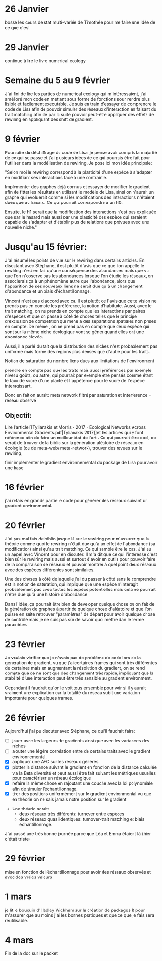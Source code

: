 # 26 Janvier

bosse les cours de stat multi-variée de Timothée pour me faire une idée de ce que c'est

# 29 Janvier

continue à lire le livre numerical ecology

# Semaine du 5 au 9 février

J'ai fini de lire les parties de numerical ecology qui m'intéressaient, j'ai amélioré mon code en mettant sous forme de fonctions pour rendre plus lisible et facilement executable.
Je suis en train d'essayer de comprendre le code de Lisa afin de pouvoir simuler des réseaux d'interaction en faisant du trait matching afin de par la suite pouvoir peut-être appliquer des effets de rewiring en appliquant des shift de gradient.

# 9 février

Poursuite du déchiffrage du code de Lisa, je pense avoir compris la majorité de ce qui se passe et j'ai plusieurs idées de ce qui pourrais être fait pour l'utiliser dans la modélisation de rewiring. Je pose ici mon idée principale:

"Selon moi le rewiring correspond à la plasticité d'une espèce à s'adapter en modifiant ses interactions face à une contrainte.

Implémenter des graphes déjà connus et essayer de modifier le gradient afin de fitter les résultats en utilisant le modèle de Lisa, ainsi on n'aurait un graphe qui évoluerait comme si les modifications des interactions n'étaient dues que au hasard. Ce qui pourrait correspondre à un H0.

Ensuite, le H1 serait que la modification des interactions n'est pas expliquée que par le hasard mais aussi par une plasticité des espèce qui seraient capable de s'adapter et d'établir plus de relations que prévues avec une nouvelle niche."

# Jusqu'au 15 février:

J'ai résumé les points de vue sur le rewiring dans certains articles. En discutant avec Stéphane, il est plutôt d'avis que ce que l'on appelle le rewiring n'est en fait qu'une conséquence des abondances mais que vu que l'on n'observe pas les abondances lorsque l'on étudie les réseaux, on associerais ça à un phénomène autre que l'abondance, alors que l'apparition de ses nouveaux liens ne serait due qu'à un changement d'abondance et un biais d'échantillonnage.

Vincent n'est pas d'accord avec ça. Il est plutôt de l'avis que cette vision ne prends pas en compte les préférence, la notion d'habitude. Aussi, avec le trait matching, on ne prends en compte que les interactions par paires d'espèces et que on passe à côté de choses telles que le principe d'exclusion de compétition qui mène à des séparations spatiales non prises en compte. De même , on ne prend pas en compte que deux espèce qui sont sur la même niche écologique vont se gêner quand elles ont une abondance élevée.

Aussi, il a parlé du fait que la distribution des niches n'est probablement pas uniforme mais forme des régions plus denses que d'autre pour les traits.

Notion de saturation du nombre liens dues aux limitations de l'environment

prendre en compte pas que les traits mais aussi préférences par exemple niveau goûts, ou autre, qui pourrait par exemple être pensés comme étant le taux de sucre d'une plante et l'appétence pour le sucre de l'espèce interagissant.

Donc en fait on aurait: meta network filtré par saturation et interference = réseau observé
## Objectif:

Lire l'article [[Tylianakis et Morris - 2017 - Ecological Networks Across Environmental Gradients.pdf|Tylianakis 2017]]et les articles qui y font référence afin de faire un meilleur état de l'art . Ce qui pourrait être cool, ce serait de trouver de la biblio sur la génération aléatoire de réseaux en écologie (ou de meta-web/ meta-network), trouver des revues sur le rewiring,

finir implémenter le gradient environnemental du package de Lisa pour avoir une base

# 16 février

j'ai refais en grande partie le code pour générer des réseaux suivant un gradient environmental.

# 20 février

J'ai pas mal fais de biblio jusque là sur le rewiring pour m'assurer que la théorie comme quoi le rewiring n'était due qu'à un effet de l'abondance (sa modification) ainsi qu'au trait matching. Ce qui semble être le cas. 
J'ai eu un appel avec Vincent pour en discuter. Il m'a dit que ce qui l’intéresse c'est bien sûr le rewiring mais aussi et surtout d'avoir un outils pour pouvoir faire de la comparaison de réseaux et pouvoir montrer à quel point deux réseaux avec des espèces différentes sont similaires.

Une des choses à côté de laquelle j'ai du passer à côté sans le comprendre est la notion de saturation, qui implique que une espèce n'interagit probablement pas avec toutes les espèce potentielles mais cela ne pourrait n'être due qu'à une histoire d'abondance.

Dans l'idée, ça pourrait être bien de developer quelque chose où on fait de la génération de graphes à partir de quelque chose d'aléatoire et que l'on puisse en suite retrouver "paramètres" de départ pour avoir quelque chose de contrôlé mais je ne suis pas sûr de savoir quoi mettre dan le terme paramètre.

# 23 février

Je voulais vérifier que je n'avais pas de problème de code lors de la generation de gradient, vu que j'ai certaines frames qui sont très différentes de certaines mais en augmentant la résolution du gradient, on se rend compte que ce ne sont que des changement très rapide, impliquant que la stabilité d’une interaction peut être très sensible au gradient environment.

Cependant il faudrait qu'on le voit tous ensemble pour voir si il y aurait vraiment une explication car la totalité du réseau subit une variation importante pour quelques frames.

# 26 février

Aujourd'hui j'ai pu discuter avec Stéphane, ce qui'il faudrait faire:
- [ ] jouer avec les largeurs de gradients ainsi que avec les variances des niches
- [ ] ajouter une légère correlation entre de certains traits avec le gradient environnemental.
- [x] appliquer une AFC sur les réseaux générés
- [x] plotter la distance suivant le gradient en fonction de la distance calculée via la Beta diversité et peut aussi être fait suivant les métriques usuelles pour caractériser un réseau écologique
- [x] refaire la même chose en rajoutant une couche avec la loi polynomiale afin de simuler l’échantillonnage.
- [x] tirer des positions uniformément sur le gradient environmental vu que en théorie on ne sais jamais notre position sur le gradient
- Une théorie serait:
	- deux réseaux très différents: turnover entre espèces
	- deux réseaux quasi identiques: turnover-trait matching et biais échantillonnage.

J'ai passé une très bonne journée parce que Léa et Emma étaient là (hier c'était triste)

# 29 février
mise en fonction de l’échantillonnage pour avoir des réseaux observés et avec des vraies valeurs

# 1 mars

je lit le bouquin d'Hadley Wickham sur la création de packages R pour m'assurer que au moins j'ai les bonnes pratiques et que ce que je fais sera réutilisable.

# 4 mars

Fin de la doc sur le packet